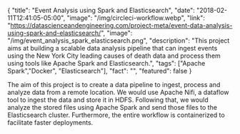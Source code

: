 {
  "title": "Event Analysis using Spark and Elasticsearch",
  "date": "2018-02-11T12:41:05-05:00",
  "image": "/img/circleci-workflow.webp",
  "link": "https://datascienceandengineering.com/project-meta/event-data-analysis-using-spark-and-elasticsearch/",
  "image": "/img/event_analysis_spark_elasticsearch.png",
  "description": "This project aims at building a scalable data analysis pipeline that can ingest events using the New York City leading causes of death data and process them using tools like Apache Spark and Elasticsearch.",
  "tags": ["Apache Spark","Docker", "Elasticsearch"],
  "fact": "",
  "featured": false
}

The aim of this project is to create a data pipeline to ingest, process and analyze data from a remote location. We would use Apache Nifi, a dataflow tool to ingest the data and store it in HDFS. Following that, we would analyze the stored files using Apache Spark and send those files to the Elasticsearch cluster. Furthermore, the entire workflow is containerized to facilitate faster deployments.
